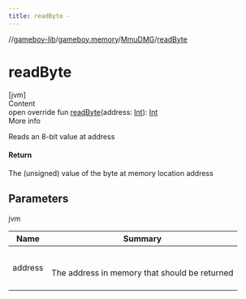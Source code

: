 ```yaml
---
title: readByte -
---
```

//[gameboy-lib](../../index.md)/[gameboy.memory](../index.md)/[MmuDMG](index.md)/[readByte](read-byte.md)



# readByte  
[jvm]  
Content  
open override fun [readByte](read-byte.md)(address: [Int](https://kotlinlang.org/api/latest/jvm/stdlib/kotlin/-int/index.html)): [Int](https://kotlinlang.org/api/latest/jvm/stdlib/kotlin/-int/index.html)  
More info  


Reads an 8-bit value at address



#### Return  


The (unsigned) value of the byte at memory location address



## Parameters  
  
jvm  
  
|  Name|  Summary| 
|---|---|
| <a name="gameboy.memory/MmuDMG/readByte/#kotlin.Int/PointingToDeclaration/"></a>address| <a name="gameboy.memory/MmuDMG/readByte/#kotlin.Int/PointingToDeclaration/"></a><br><br>The address in memory that should be returned<br><br>
  
  



